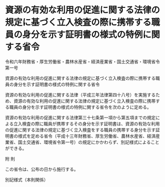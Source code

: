# 資源の有効な利用の促進に関する法律の規定に基づく立入検査の際に携帯する職員の身分を示す証明書の様式の特例に関する省令

令和六年財務省・厚生労働省・農林水産省・経済産業省・国土交通省・環境省令第一号

資源の有効な利用の促進に関する法律の規定に基づく立入検査の際に携帯する職員の身分を示す証明書の様式の特例に関する省令

資源の有効な利用の促進に関する法律（平成三年法律第四十八号）を実施するため、資源の有効な利用の促進に関する法律の規定に基づく立入検査の際に携帯する職員の身分を示す証明書の様式の特例に関する省令を次のように定める。

資源の有効な利用の促進に関する法律第三十七条第一項から第五項までの規定による立入検査の際に職員が携帯するその身分を示す証明書は、資源の有効な利用の促進に関する法律の規定に基づく立入検査をする職員の携帯する身分を示す証明書の様式を定める省令（平成十三年財務省、厚生労働省、農林水産省、経済産業省、国土交通省、環境省令第一号）の規定にかかわらず、別記様式によることができる。

附 則

この省令は、公布の日から施行する。

別記様式（本則関係）

[](/./pict/2FH00000072219.pdf)
